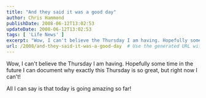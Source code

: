 ```yaml
---
title: "And they said it was a good day"
author: Chris Hammond
publishDate: 2008-06-12T13:02:53
updateDate: 2008-06-12T13:02:53
tags: [ 'Life News' ]
excerpt: "Wow, I can't believe the Thursday I am having. Hopefully some time in the future I can document why exactly this Thursday is so great, but right now I can't!   All I can say is that today is going amazing so far! "
url: /2008/and-they-said-it-was-a-good-day  # Use the generated URL with year
---
```

<p>Wow, I can't believe the Thursday I am having. Hopefully some time in the future I can document why exactly this Thursday is so great, but right now I can't!</p> <p>All I can say is that today is going amazing so far!</p>
